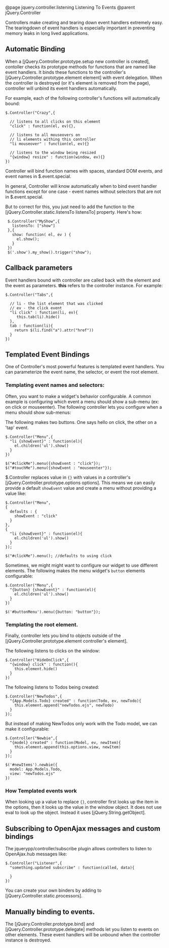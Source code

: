 @page jquery.controller.listening Listening To Events
@parent jQuery.Controller

Controllers make creating and tearing down event handlers extremely
easy.  The tearingdown of event handlers is especially important
in preventing memory leaks in long lived applications.

## Automatic Binding

When a [jQuery.Controller.prototype.setup new controller is created],
contoller checks its prototype methods for functions that are named like 
event handlers.  It binds these functions to the 
controller's [jQuery.Controller.prototype.element element] with 
event delegation.  When
the controller is destroyed (or it's element is removed from the page), controller
will unbind its event handlers automatically.

For example, each of the following controller's functions will automatically
bound:

    $.Controller("Crazy",{
    
      // listens to all clicks on this element
      "click" : function(el, ev){},
      
      // listens to all mouseovers on 
      // li elements withing this controller
      "li mouseover" : function(el, ev){}
      
      // listens to the window being resized
      "{window} resize" : function(window, ev){}
    })

Controller will bind function names with spaces, standard DOM events, and 
event names in $.event.special.

In general, Controller will know automatically when to bind event handler functions except for 
one case - event names without selectors that are not in $.event.special.

But to correct for this, you just need to add the 
function to the [jQuery.Controller.static.listensTo listensTo] 
property.  Here's how:

	 $.Controller("MyShow",{
	   listensTo: ["show"]
	 },{
	   show: function( el, ev ) {
	     el.show();
	   }
	 })
	 $('.show').my_show().trigger("show");

## Callback parameters

Event handlers bound with controller are called back with the element and the event 
as parameters.  <b>this</b> refers to the controller instance.  For example:

    $.Controller("Tabs",{
    
      // li - the list element that was clicked
      // ev - the click event
      "li click" : function(li, ev){
         this.tab(li).hide()
      },
      tab : function(li){
        return $(li.find("a").attr("href"))
      }
    })

## Templated Event Bindings

One of Controller's most powerful features is templated event 
handlers.  You can parameterize the event name,
the selector, or event the root element.

### Templating event names and selectors:

Often, you want to make a widget's behavior 
configurable. A common example is configuring which event
a menu should show a sub-menu (ex: on click or mouseenter).  The 
following controller lets you configure when a menu should show 
sub-menus:

The following makes two buttons.  One says hello on click, 
the other on a 'tap' event.

    $.Controller("Menu",{
      "li {showEvent}" : function(el){
        el.children('ul').show()
      }
    })
    
    $("#clickMe").menu({showEvent : "click"});
    $("#touchMe").menu({showEvent : "mouseenter"});

$.Controller replaces value in <code>{}</code> with 
values in a 
controller's [jQuery.Controller.prototype.options options]. This means
we can easily provide a default <code>showEvent</code> value and create
a menu without providing a value like:

    $.Controller("Menu",
    {
      defaults : {
        showEvent : "click"
      }
    },
    {
      "li {showEvent}" : function(el){
        el.children('ul').show()
      }
    });
    
    $("#clickMe").menu(); //defaults to using click

Sometimes, we might might want to configure our widget to 
use different elements.  The following makes the menu widget's
<code>button</code> elements configurable:

    $.Controller("Menu",{
      "{button} {showEvent}" : function(el){
        el.children('ul').show()
      }
    })

    $('#buttonMenu').menu({button: "button"});

### Templating the root element.

Finally, controller lets you bind to objects outside 
of the [jQuery.Controller.prototype.element controller's element].

The following listens to clicks on the window:

    $.Controller("HideOnClick",{
      "{window} click" : function(){
        this.element.hide()
      }
    })

The following listens to Todos being created:

    $.Controller("NewTodos",{
      "{App.Models.Todo} created" : function(Todo, ev, newTodo){
        this.element.append("newTodos.ejs", newTodo)
      }
    });

But instead of making NewTodos only work with the Todo model,
we can make it configurable:

    $.Controller("Newbie",{
      "{model} created" : function(Model, ev, newItem){
        this.element.append(this.options.view, newItem)
      }
    });

    $('#newItems').newbie({
      model: App.Models.Todo,
      view: "newTodos.ejs"
    })
    
### How Templated events work

When looking up a value to replace <code>{}</code>,
controller first looks up the item in the options, then it looks
up the value in the window object.  It does not use eval to look up the
object.  Instead it uses [jQuery.String.getObject].


## Subscribing to OpenAjax messages and custom bindings

The jquerypp/controller/subscribe plugin allows controllers to listen
to OpenAjax.hub messages like:

    $.Controller("Listener",{
      "something.updated subscribe" : function(called, data){
      
      }
    })

You can create your own binders by adding to [jQuery.Controller.static.processors].

## Manually binding to events.

The [jQuery.Controller.prototype.bind] and [jQuery.Controller.prototype.delegate]
methods let you listen to events on other elements.  These event handlers will
be unbound when the controller instance is destroyed.


